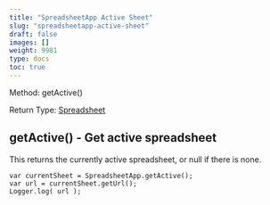 ```yaml
---
title: "SpreadsheetApp Active Sheet"
slug: "spreadsheetapp-active-sheet"
draft: false
images: []
weight: 9981
type: docs
toc: true
---
```


Method:
getActive()

Return Type:
[Spreadsheet][1]


  [1]: https://developers.google.com/apps-script/reference/spreadsheet/spreadsheet

## getActive() - Get active spreadsheet
This returns the currently active spreadsheet, or null if there is none.

    var currentSheet = SpreadsheetApp.getActive();
    var url = currentSheet.getUrl();
    Logger.log( url );

